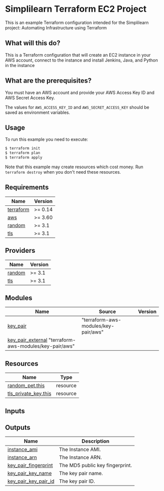 # Simplilearn Terraform EC2 Project
This is an example Terraform configuration intended for the Simplilearn project: Automating Infrastructure using Terraform


## What will this do?

This is a Terraform configuration that will create an EC2 instance in your AWS account, connect to the instance and install Jenkins, Java, and Python in the instance

## What are the prerequisites?

You must have an AWS account and provide your AWS Access Key ID and AWS Secret Access Key. 

The values for `AWS_ACCESS_KEY_ID` and `AWS_SECRET_ACCESS_KEY` should be saved as environment variables.

## Usage

To run this example you need to execute:

```bash
$ terraform init
$ terraform plan
$ terraform apply
```

Note that this example may create resources which cost money. Run `terraform destroy` when you don't need these resources.

## Requirements

| Name | Version |
|------|---------|
| <a name="requirement_terraform"></a> [terraform](#requirement\_terraform) | >= 0.14 |
| <a name="requirement_aws"></a> [aws](#requirement\_aws) | >= 3.60 |
| <a name="requirement_random"></a> [random](#requirement\_random) | >= 3.1 |
| <a name="requirement_tls"></a> [tls](#requirement\_tls) | >= 3.1 |

## Providers

| Name | Version |
|------|---------|
| <a name="provider_random"></a> [random](#provider\_random) | >= 3.1 |
| <a name="provider_tls"></a> [tls](#provider\_tls) | >= 3.1 |

## Modules

| Name | Source | Version |
|------|--------|---------|
| <a name="module_key_pair"></a> [key\_pair](#module\_key\_pair) | "terraform-aws-modules/key-pair/aws" |  |
| <a name="module_key_pair_external"></a> [key\_pair\_external](#module\_key\_pair\_external) "terraform-aws-modules/key-pair/aws" |  |

## Resources

| Name | Type |
|------|------|
| [random_pet.this](https://registry.terraform.io/providers/hashicorp/random/latest/docs/resources/pet) | resource |
| [tls_private_key.this](https://registry.terraform.io/providers/hashicorp/tls/latest/docs/resources/private_key) | resource |

## Inputs

## Outputs

| Name | Description |
|------|-------------|
| <a name="output_instance_ami"></a> [instance\_ami](#output\_instance\_ami) | The Instance AMI. |
| <a name="output_instance_arn"></a> [instance\_arn](#output\_instance\_arn) | The  Instance ARN. |
| <a name="output_key_pair_fingerprint"></a> [key\_pair\_fingerprint](#output\_key\_pair\_fingerprint) | The MD5 public key fingerprint. |
| <a name="output_key_pair_key_name"></a> [key\_pair\_key\_name](#output\_key\_pair\_key\_name) | The key pair name. |
| <a name="output_key_pair_key_pair_id"></a> [key\_pair\_key\_pair\_id](#output\_key\_pair\_key\_pair\_id) | The key pair ID. |
